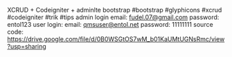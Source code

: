  
XCRUD + Codeigniter + adminlte bootstrap #bootstrap #glyphicons #xcrud #codeigniter #trik #tips 
admin login 
email: fudel.07@gmail.com 
password: entol123 
user login: 
email: qmsuser@entol.net 
password: 11111111 
source code: https://drive.google.com/file/d/0B0WSGtOS7wM_b01KaUMtUGNsRmc/view?usp=sharing